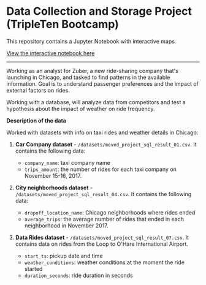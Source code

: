 # Data Collection and Storage Project (TripleTen Bootcamp)

This repository contains a Jupyter Notebook with interactive maps.

[View the interactive notebook here](https://nbviewer.org/github/olu-fela/data-collection-storage/blob/main/project.ipynb)

<hr>

Working as an analyst for Zuber, a new ride-sharing company that's launching in Chicago, and tasked to find patterns in the available information. 
Goal is to understand passenger preferences and the impact of external factors on rides.

Working with a database, will analyze data from competitors and test a hypothesis about the impact of weather on ride frequency.

**Description of the data**

Worked with datasets with info on taxi rides and weather details in Chicago:

1. **Car Company dataset** - `/datasets/moved_project_sql_result_01.csv`. It contains the following data:
    - `company_name`: taxi company name
    - `trips_amount`: the number of rides for each taxi company on November 15-16, 2017.

2. **City neighborhoods dataset** - `/datasets/moved_project_sql_result_04.csv`. It contains the following data:
    - `dropoff_location_name`: Chicago neighborhoods where rides ended
    - `average_trips`: the average number of rides that ended in each neighborhood in November 2017.

3. **Data Rides dataset** - `/datasets/moved_project_sql_result_07.csv`. It contains data on rides from the Loop to O'Hare International Airport.
    - `start_ts`: pickup date and time
    - `weather_conditions`: weather conditions at the moment the ride started
    - `duration_seconds`: ride duration in seconds
